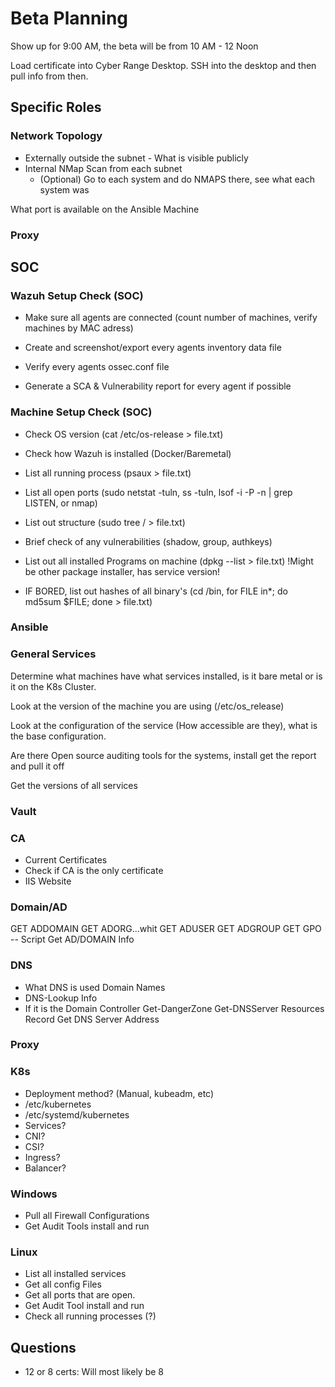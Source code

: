 # Beta Planning

Show up for 9:00 AM, the beta will be from 10 AM - 12 Noon

Load certificate into Cyber Range Desktop. SSH into the desktop and then pull info from then.


## Specific Roles
### Network Topology
* Externally outside the subnet - What is visible publicly
* Internal NMap Scan from each subnet
    * (Optional) Go to each system and do NMAPS there, see what each system was

What port is available on the Ansible Machine
### Proxy

## SOC

### Wazuh Setup Check (SOC)

- Make sure all agents are connected (count number of machines, verify machines by MAC adress)
- Create and screenshot/export every agents inventory data file

- Verify every agents ossec.conf file
- Generate a SCA & Vulnerability report for every agent if possible


### Machine Setup Check (SOC)

- Check OS version (cat /etc/os-release > file.txt)

- Check how Wazuh is installed (Docker/Baremetal)
- List all running process (psaux > file.txt)
- List all open ports (sudo netstat -tuln, ss -tuln, lsof -i -P -n | grep LISTEN, or nmap)
- List out structure (sudo tree / > file.txt)
- Brief check of any vulnerabilities (shadow, group, authkeys)
- List out all installed Programs on machine (dpkg --list > file.txt) !Might be other package installer, has service version!
- IF BORED, list out hashes of all binary's (cd /bin, for FILE in*; do md5sum $FILE; done > file.txt)

### Ansible

### General Services

Determine what machines have what services installed, is it bare metal  or is it on the K8s Cluster.

Look at the version of the machine you are using (/etc/os_release)

Look at the configuration of the service (How accessible are they), what is the base configuration.

Are there Open source auditing tools for the systems, install get the report and pull it off

Get the versions of all services
### Vault

### CA
* Current Certificates
* Check if CA is the only certificate
* IIS Website

### Domain/AD
GET ADDOMAIN
GET ADORG...whit
GET ADUSER
GET ADGROUP
GET GPO
-- Script Get AD/DOMAIN Info

### DNS
* What DNS is used
Domain Names
* DNS-Lookup Info
* If it is the Domain Controller
Get-DangerZone
Get-DNSServer Resources Record
Get DNS Server Address

### Proxy

### K8s

- Deployment method? (Manual, kubeadm, etc)
- /etc/kubernetes
- /etc/systemd/kubernetes
- Services?
- CNI?
- CSI?
- Ingress?
- Balancer?


### Windows
* Pull all Firewall Configurations
* Get Audit Tools install and run

### Linux
* List all installed services
* Get all config Files
* Get all ports that are open.
* Get Audit Tool install and run
* Check all running processes (?)


## Questions

* 12 or 8 certs: Will most likely be 8
